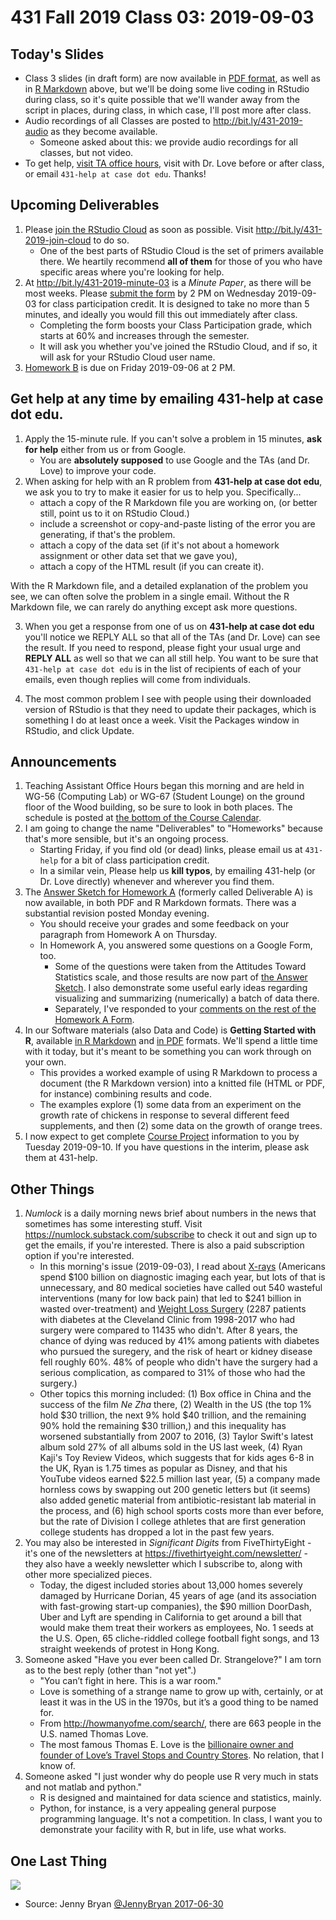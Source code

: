 # 431 Fall 2019 Class 03: 2019-09-03

## Today's Slides

- Class 3 slides (in draft form) are now available in [PDF format](https://github.com/THOMASELOVE/2019-431/blob/master/CLASSES/CLASS03/431_class-03-slides_2019.pdf), as well as in [R Markdown](https://github.com/THOMASELOVE/2019-431/blob/master/CLASSES/CLASS03/431_class-03-slides_2019.Rmd) above, but we'll be doing some live coding in RStudio during class, so it's quite possible that we'll wander away from the script in places, during class, in which case, I'll post more after class.
- Audio recordings of all Classes are posted to http://bit.ly/431-2019-audio as they become available.
    - Someone asked about this: we provide audio recordings for all classes, but not video.
- To get help, [visit TA office hours](https://github.com/THOMASELOVE/2019-431/blob/master/calendar.md#ta-office-hours), visit with Dr. Love before or after class, or email `431-help at case dot edu`. Thanks!

## Upcoming Deliverables

1. Please [join the RStudio Cloud](http://bit.ly/431-2019-join-cloud) as soon as possible. Visit http://bit.ly/431-2019-join-cloud to do so.
    - One of the best parts of RStudio Cloud is the set of primers available there. We heartily recommend **all of them** for those of you who have specific areas where you're looking for help.
2. At http://bit.ly/431-2019-minute-03 is a *Minute Paper*, as there will be most weeks. Please [submit the form](http://bit.ly/431-2019-minute-03) by 2 PM on Wednesday 2019-09-03 for class participation credit. It is designed to take no more than 5 minutes, and ideally you would fill this out immediately after class. 
    - Completing the form boosts your Class Participation grade, which starts at 60% and increases through the semester.
    - It will ask you whether you've joined the RStudio Cloud, and if so, it will ask for your RStudio Cloud user name.
3. [Homework B](https://github.com/THOMASELOVE/2019-431/tree/master/DELIVERABLES/B) is due on Friday 2019-09-06 at 2 PM.

## Get help at any time by emailing **431-help at case dot edu**.

1. Apply the 15-minute rule. If you can't solve a problem in 15 minutes, **ask for help** either from us or from Google.
    - You are **absolutely supposed** to use Google and the TAs (and Dr. Love) to improve your code.
2. When asking for help with an R problem from **431-help at case dot edu**, we ask you to try to make it easier for us to help you. Specifically...
    - attach a copy of the R Markdown file you are working on, (or better still, point us to it on RStudio Cloud.)
    - include a screenshot or copy-and-paste listing of the error you are generating, if that's the problem.
    - attach a copy of the data set (if it's not about a homework assignment or other data set that we gave you),
    - attach a copy of the HTML result (if you can create it).

With the R Markdown file, and a detailed explanation of the problem you see, we can often solve the problem in a single email. Without the R Markdown file, we can rarely do anything except ask more questions.

3. When you get a response from one of us on **431-help at case dot edu** you'll notice we REPLY ALL so that all of the TAs (and Dr. Love) can see the result. If you need to respond, please fight your usual urge and **REPLY ALL** as well so that we can all still help. You want to be sure that `431-help at case dot edu` is in the list of recipients of each of your emails, even though replies will come from individuals.

4. The most common problem I see with people using their downloaded version of RStudio is that they need to update their packages, which is something I do at least once a week. Visit the Packages window in RStudio, and click Update.

## Announcements

1. Teaching Assistant Office Hours began this morning and are held in WG-56 (Computing Lab) or WG-67 (Student Lounge) on the ground floor of the Wood building, so be sure to look in both places. The schedule is posted at [the bottom of the Course Calendar](https://github.com/THOMASELOVE/2019-431/blob/master/calendar.md#ta-office-hours).
2. I am going to change the name "Deliverables" to "Homeworks" because that's more sensible, but it's an ongoing process.
    - Starting Friday, if you find old (or dead) links, please email us at `431-help` for a bit of class participation credit.
    - In a similar vein, Please help us **kill typos**, by emailing 431-help (or Dr. Love directly) whenever and wherever you find them.
3. The [Answer Sketch for Homework A](https://github.com/THOMASELOVE/2019-431/tree/master/DELIVERABLES/A) (formerly called Deliverable A) is now available, in both PDF and R Markdown formats. There was a substantial revision posted Monday evening.
    - You should receive your grades and some feedback on your paragraph from Homework A on Thursday.
    - In Homework A, you answered some questions on a Google Form, too. 
        - Some of the questions were taken from the Attitudes Toward Statistics scale, and those results are now part of [the Answer Sketch](https://github.com/THOMASELOVE/2019-431/tree/master/DELIVERABLES/A). I also demonstrate some useful early ideas regarding visualizing and summarizing (numerically) a batch of data there.
        - Separately, I've responded to your [comments on the rest of the Homework A Form](http://bit.ly/431-2019-hwa-survey-comments).
4. In our Software materials (also Data and Code) is **Getting Started with R**, available [in R Markdown](https://github.com/THOMASELOVE/2019-431/blob/master/SOFTWARE/431-getting-started-with-R.Rmd) and [in PDF](https://github.com/THOMASELOVE/2019-431/blob/master/SOFTWARE/431-getting-started-with-R.pdf) formats. We'll spend a little time with it today, but it's meant to be something you can work through on your own. 
    - This provides a worked example of using R Markdown to process a document (the R Markdown version) into a knitted file (HTML or PDF, for instance) combining results and code.
    - The examples explore (1) some data from an experiment on the growth rate of chickens in response to several different feed supplements, and then (2) some data on the growth of orange trees.
5. I now expect to get complete [Course Project](https://github.com/THOMASELOVE/2019-431/tree/master/PROJECT) information to you by Tuesday 2019-09-10. If you have questions in the interim, please ask them at 431-help.

## Other Things

1. *Numlock* is a daily morning news brief about numbers in the news that sometimes has some interesting stuff. Visit https://numlock.substack.com/subscribe to check it out and sign up to get the emails, if you're interested. There is also a paid subscription option if you're interested.
    - In this morning's issue (2019-09-03), I read about [X-rays](https://undark.org/article/problem-mris-lower-back-pain/) (Americans spend $100 billion on diagnostic imaging each year, but lots of that is unnecessary, and 80 medical societies have called out 540 wasteful interventions (many for low back pain) that led to $241 billion in wasted over-treatment) and [Weight Loss Surgery](https://www.bloomberg.com/news/articles/2019-09-02/for-diabetics-weight-loss-surgery-slashes-the-risk-of-death?srnd=premium) (2287 patients with diabetes at the Cleveland Clinic from 1998-2017 who had surgery were compared to 11435 who didn't. After 8 years, the chance of dying was reduced by 41% among patients with diabetes who pursued the suregery, and the risk of heart or kidney disease fell roughly 60%. 48% of people who didn't have the surgery had a serious complication, as compared to 31% of those who had the surgery.)
    - Other topics this morning included: (1) Box office in China and the success of the film *Ne Zha* there, (2) Wealth in the US (the top 1% hold $30 trillion, the next 9% hold $40 trillion, and the remaining 90% hold the remaining $30 trillion,) and this inequality has worsened substantially from 2007 to 2016, (3) Taylor Swift's latest album sold 27% of all albums sold in the US last week, (4) Ryan Kaji's Toy Review Videos, which suggests that for kids ages 6-8 in the UK, Ryan is 1.75 times as popular as Disney, and that his YouTube videos earned $22.5 million last year, (5) a company made hornless cows by swapping out 200 genetic letters but (it seems) also added genetic material from antibiotic-resistant lab material in the process, and (6) high school sports costs more than ever before, but the rate of Division I college athletes that are first generation college students has dropped a lot in the past few years.
2. You may also be interested in *Significant Digits* from FiveThirtyEight - it's one of the newsletters at https://fivethirtyeight.com/newsletter/ - they also have a weekly newsletter which I subscribe to, along with other more specialized pieces.
    - Today, the digest included stories about 13,000 homes severely damaged by Hurricane Dorian, 45 years of age (and its association with fast-growing start-up companies), the $90 million DoorDash, Uber and Lyft are spending in California to get around a bill that would make them treat their workers as employees, No. 1 seeds at the U.S. Open, 65 cliche-riddled college football fight songs, and 13 straight weekends of protest in Hong Kong.
3. Someone asked "Have you ever been called Dr. Strangelove?" I am torn as to the best reply (other than "not yet".)
    - "You can’t fight in here. This is a war room."
    - Love is something of a strange name to grow up with, certainly, or at least it was in the US in the 1970s, but it’s a good thing to be named for. 
    - From http://howmanyofme.com/search/, there are 663 people in the U.S. named Thomas Love.
    - The most famous Thomas E. Love is the [billionaire owner and founder of Love’s Travel Stops and Country Stores](https://en.wikipedia.org/wiki/Tom_Love). No relation, that I know of.
4. Someone asked "I just wonder why do people use R very much in stats and not matlab and python." 
    - R is designed and maintained for data science and statistics, mainly. 
    - Python, for instance, is a very appealing general purpose programming language. It's not a competition. In class, I want you to demonstrate your facility with R, but in life, use what works.


## One Last Thing

![](https://github.com/THOMASELOVE/links_teaching/blob/master/images/2017-06-30_bryan.png)
- Source: Jenny Bryan [@JennyBryan 2017-06-30](https://twitter.com/jennybryan/status/880922371225288709)
